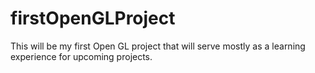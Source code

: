 # firstOpenGLProject
This will be my first Open GL project that will serve mostly as a learning experience for upcoming projects. 
